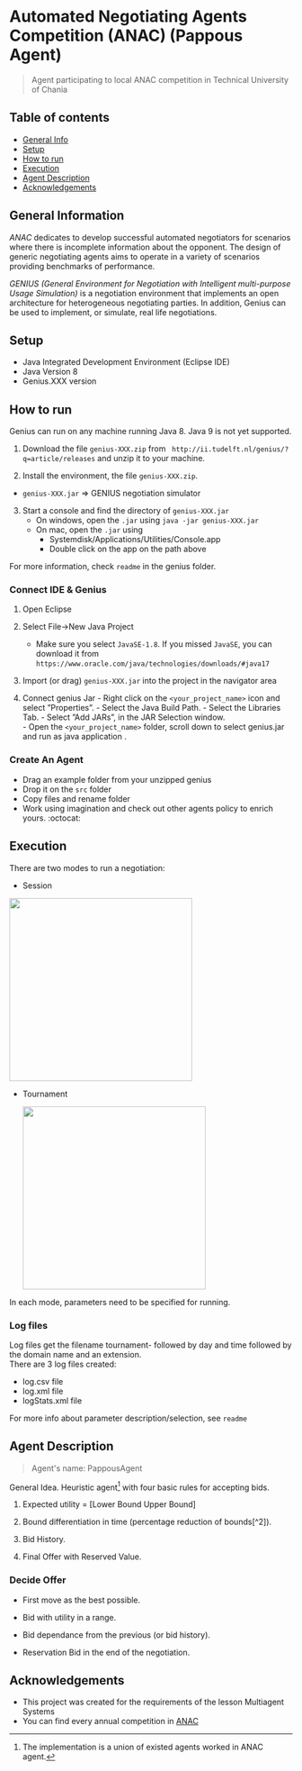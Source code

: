 # Automated Negotiating Agents Competition (ANAC) (Pappous Agent)
> Agent participating to local ANAC competition in Technical University of Chania 

## Table of contents
* [General Info](#general-information)
* [Setup](#setup)
* [How to run](#how-to-run)
* [Execution](#execution)
* [Agent Description](#agent-description)
* [Acknowledgements](#acknowledgements)

## General Information
_*ANAC*_ dedicates to develop successful automated negotiators for scenarios where there is incomplete information about the opponent. The design of generic negotiating agents aims to operate in a variety of scenarios providing benchmarks of performance.

*_GENIUS (General Environment for Negotiation with Intelligent multi-purpose Usage Simulation)_* is a negotiation environment that implements an open architecture for heterogeneous negotiating parties. In addition, Genius can be used to implement, or simulate, real life negotiations.  

## Setup
* Java Integrated Development Environment (Eclipse IDE)
* Java Version 8
* Genius.XXX version


## How to run
Genius can run on any machine running Java 8. Java 9 is not yet supported.

1. Download the file `genius-XXX.zip` from ` http://ii.tudelft.nl/genius/?q=article/releases`
and unzip it to your machine.

2. Install the environment, the file `genius-XXX.zip`. 
  * `genius-XXX.jar` => GENIUS negotiation simulator

3. Start a console and find the directory of `genius-XXX.jar`
   - On windows, open the `.jar` using
     ```java -jar genius-XXX.jar```
   - On mac, open the `.jar` using <br>
       - Systemdisk/Applications/Utilities/Console.app
       - Double click on the app on the path above

  
  For more information, check `readme` in the genius folder.
  
  


### Connect IDE & Genius
1. Open Eclipse

2. Select File->New Java Project
   * Make sure you select `JavaSE-1.8`. If you missed `JavaSE`, you can download it from
   ```https://www.oracle.com/java/technologies/downloads/#java17```
   
3. Import (or drag) `genius-XXX.jar` into the project in the navigator area

4. Connect genius Jar
       - Right click on the `<your_project_name>` icon and select ”Properties”.
       - Select the Java Build Path.
       - Select the Libraries Tab.
       - Select ”Add JARs”, in the JAR Selection window.  
       - Open the `<your_project_name>` folder, scroll down to select genius.jar and  run as java application .
       
       
### Create An Agent
* Drag an example folder from your unzipped genius
* Drop it on the `src` folder
* Copy files and rename folder 
* Work using imagination and check out other agents policy to enrich yours. :octocat:


## Execution
There are two modes to run a negotiation:
* Session


<div id="image">
  <img src="https://user-images.githubusercontent.com/22920222/154848764-0d781bd4-a994-4197-9244-1f2ad093c16a.png" id="imageone" width="325"/>

* Tournament


  <img src="https://user-images.githubusercontent.com/22920222/154848762-76663eb1-07c0-4cb6-89b2-2c83ed244d10.png" id="imagetwo" width="325"/>
<div>

In each mode, parameters need to be specified for running.

### Log files
Log files get the filename tournament- followed by day and time followed by the domain name and
an extension. <br>
There are 3 log files created: 
* log.csv file 
* log.xml file
* logStats.xml file

For more info about parameter description/selection, see `readme`

## Agent Description
> Agent's name: PappousAgent 
 
General Idea. Heuristic agent[^1] with four basic rules for accepting bids. 
 
1. Expected utility = [Lower Bound  Upper Bound] 
 
2. Bound differentiation in time (percentage reduction of bounds[^2]). 
 
3. Bid History. 
 
4. Final Offer with Reserved Value. 


### Decide Offer

* First move as the best possible.

* Bid with utility in a range.

* Bid dependance from the previous (or bid history).
 
* Reservation Bid in the end of the negotiation.








## Acknowledgements
- This project was created for the requirements of the lesson Multiagent Systems
- You can find every annual competition in [ANAC](https://web.tuat.ac.jp/~katfuji/ANAC2020/#:~:text=The%20Automated%20Negotiating%20Agent%20Competition%20%28ANAC%29%20is%20an,to%20bring%20together%20researchers%20from%20the%20negotiation%20community.)

[^1]: The implementation is a union of existed agents worked in ANAC agent. 
